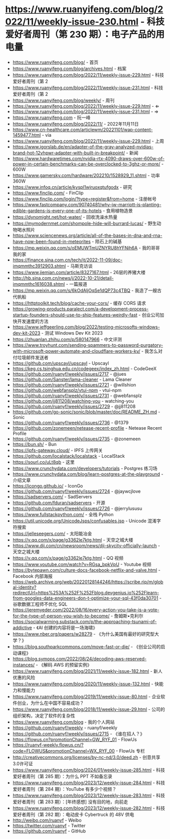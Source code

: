 # https://www.ruanyifeng.com/blog/2022/11/weekly-issue-230.html - 科技爱好者周刊（第 230 期）：电子产品的用电量

- https://www.ruanyifeng.com/blog/ - 首页
- https://www.ruanyifeng.com/blog/archives.html - 档案
- https://www.ruanyifeng.com/blog/2022/11/weekly-issue-229.html - 科技爱好者周刊（第 2
- https://www.ruanyifeng.com/blog/2022/11/weekly-issue-231.html - 科技爱好者周刊（第 2
- https://www.ruanyifeng.com/blog/weekly/ - 周刊
- https://www.ruanyifeng.com/blog/2022/11/weekly-issue-229.html - ⇐
- https://www.ruanyifeng.com/blog/2022/11/weekly-issue-231.html - ⇒
- https://www.ruanyifeng.com - 阮一峰
- https://www.ruanyifeng.com/blog/2022/11/ - 2022年11月11日
- https://www.cn-healthcare.com/articlewm/20221101/wap-content-1459477.html - via
- https://www.ruanyifeng.com/blog/2022/11/weekly-issue-229.html - 上周
- https://www.igorslab.de/en/adapter-of-the-gray-analyzed-nvidias-brand-hot-12vhpwr-adapter-with-built-in-breakpoint/ - 新闻
- https://www.hardwaretimes.com/nvidia-rtx-4090-draws-over-600w-of-power-in-certain-benchmarks-can-be-overclocked-to-3ghz-or-more/ - 600W
- https://www.gamersky.com/hardware/202210/1528929_11.shtml - 功率 360W
- https://www.infoq.cn/article/kyspl1wjruoxqtufgodx - 研究
- https://www.finclip.com/ - FinClip
- https://www.finclip.com/login/?type=register&from=home - 注册帐号
- https://www.fastcompany.com/90740481/why-jw-marriott-is-planting-edible-gardens-is-every-one-of-its-hotels - 食用植物造景
- https://dynomight.net/hot-water/ - 回收洗澡水热量
- https://mymodernmet.com/shompole-hide-will-burrard-lucas/ - 野生动物喝水照片
- https://www.sciencenews.org/article/all-of-the-bases-in-dna-and-rna-have-now-been-found-in-meteorites - 陨石上的碱基
- https://mp.weixin.qq.com/s/oEMUWTmUZNYRU8hYFNih6A - 我的哥哥 我的家
- https://finance.sina.com.cn/tech/it/2022-11-09/doc-imqmmthc3912903.shtml - 马斯克访谈
- https://www.jiemian.com/article/8327167.html - 26层的养猪大楼
- http://hb.sina.com.cn/news/j/2022-10-21/detail-imqmmthc1616038.shtml - 一篇报道
- https://mp.weixin.qq.com/s/6kOdAljOqSe1dQP73c4TBQ - 我造了一艘古代帆船
- https://httptoolkit.tech/blog/cache-your-cors/ - 缓存 CORS 请求
- https://growing-products.paralect.com/a-development-process-startup-founders-should-use-to-ship-features-weirdly-fast - 创业公司加快开发速度的方法
- https://www.jeffgeerling.com/blog/2022/testing-microsofts-windows-dev-kit-2023 - 测试 Windows Dev Kit 2023
- https://zhuanlan.zhihu.com/p/580147966 - 中文评测
- https://www.troyhunt.com/sending-spammers-to-password-purgatory-with-microsoft-power-automate-and-cloudflare-workers-kv/ - 我怎么对付垃圾邮件发送者
- https://github.com/upscayl/upscayl - Upscayl
- https://keg.cs.tsinghua.edu.cn/codegeex/index_zh.html - CodeGeeX
- https://github.com/ruanyf/weekly/issues/2717 - @jues
- https://github.com/Sanster/lama-cleaner - Lama Cleaner
- https://github.com/ruanyf/weekly/issues/2721 - @willshion
- https://github.com/webfansplz/vtui-npm - vtui-npm
- https://github.com/ruanyf/weekly/issues/2731 - @webfansplz
- https://github.com/jj811208/watching-you - watching-you
- https://github.com/ruanyf/weekly/issues/2729 - @jj811208
- https://github.com/go-sonic/sonic/blob/master/doc/README_ZH.md - Sonic
- https://github.com/ruanyf/weekly/issues/2736 - @1379
- https://github.com/zonemeen/netease-recent-profile - Netease Recent Profile
- https://github.com/ruanyf/weekly/issues/2735 - @zonemeen
- https://bun.sh/ - Bun
- https://ipfs-gateway.cloud/ - IPFS 上传网关
- https://github.com/localstack/localstack - LocalStack
- https://sourl.co/uLt8qb - 这里
- https://www.crunchydata.com/developers/tutorials - Postgres 练习场
- https://www.crunchydata.com/blog/learn-postgres-at-the-playground - 介绍文章
- https://icongo.github.io/ - IconGo
- https://github.com/ruanyf/weekly/issues/2724 - @jaywcjlove
- https://sadservers.com/ - SadServers
- https://github.com/fduran/sadservers - 开源
- https://github.com/ruanyf/weekly/issues/2726 - @jerrylususu
- https://www.fullstackpython.com/ - 全栈 Python
- https://util.unicode.org/UnicodeJsps/confusables.jsp - Unicode 混淆字符搜索
- https://jelleseegers.com/ - 太阳能冶金
- https://v.qq.com/x/page/g3362le7ktg.html - 天空之城大楼
- https://www.dji.com/cn/newsroom/news/dji-skycity-officially-launch - 天空之城大楼
- https://v.qq.com/x/page/g3362le7ktg.html - QQ 视频
- https://www.youtube.com/watch?v=RGsa_bpkVpU - Youtube 视频
- https://bytepawn.com/culture-docs-facebook-netflix-and-valve.html - Facebook 内部海报
- https://web.archive.org/web/20220128144246/https://scribe.rip/m/global-identity?redirectUrl=https%253A%252F%252Fblog.devgenius.io%252Flearn-from-googles-data-engineers-don-t-optimize-your-sql-43f0da30701 - 谷歌数据工程师不优化 SQL
- https://jeremyeder.com/2022/08/16/every-action-you-take-is-a-vote-for-the-type-of-person-you-wish-to-become/ - 詹姆斯•克利尔
- https://socialwarming.substack.com/p/the-approaching-tsunami-of-addictive - 《AI 创建的内容将是一场海啸》
- https://www.nber.org/papers/w28279 - 《为什么美国有最好的研究型大学？》
- https://blog.southparkcommons.com/move-fast-or-die/ - 《创业公司的启动课程》
- https://blog.symops.com/2022/08/24/decoding-aws-reserved-instances/ - 《解码 AWS 的预留实例》
- https://www.ruanyifeng.com/blog/2021/11/weekly-issue-182.html - 新人优惠的风险
- https://www.ruanyifeng.com/blog/2020/11/weekly-issue-132.html - 快能力和慢能力
- https://www.ruanyifeng.com/blog/2019/11/weekly-issue-80.html - 企业软件创业，为什么在中国不容易成功？
- https://www.ruanyifeng.com/blog/2018/11/weekly-issue-29.html - 公司的组织架构，决定了软件的复杂性
- https://www.ruanyifeng.com/blog - 我的个人网站
- https://github.com/ruanyf/weekly - ruanyf/weekly
- https://github.com/ruanyf/weekly/issues/2715 - 《谁在招人？》
- https://flowus.cn?promotionChannel=GW_RYF_01 - FlowUs
- https://ruanyf-weekly.flowus.cn/?code=FLOWUS&promotionChannel=WX_RYF_00 - FlowUs 专栏
- http://creativecommons.org/licenses/by-nc-nd/3.0/deed.zh - 创意共享3.0许可证
- https://www.ruanyifeng.com/blog/2024/01/weekly-issue-285.html - 科技爱好者周刊（第 285 期）：为什么 PPT 不如备忘录
- https://www.ruanyifeng.com/blog/2023/12/weekly-issue-284.html - 科技爱好者周刊（第 284 期）：YouTube 有多少个视频？
- https://www.ruanyifeng.com/blog/2023/12/weekly-issue-283.html - 科技爱好者周刊（第 283 期）：[年终感想] 没有目的地，向前走
- https://www.ruanyifeng.com/blog/2023/12/weekly-issue-282.html - 科技爱好者周刊（第 282 期）：电动皮卡 Cybertruck 的 48V 供电
- http://weibo.com/ruanyf - Weibo
- https://twitter.com/ruanyf - Twitter
- https://github.com/ruanyf - GitHub